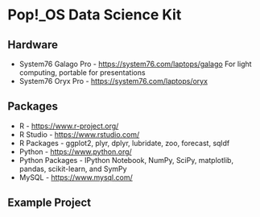 # Pop!\_OS Data Science Kit

## Hardware

- System76 Galago Pro - https://system76.com/laptops/galago For light computing, portable for presentations
- System76 Oryx Pro - https://system76.com/laptops/oryx

## Packages

- R - https://www.r-project.org/
- R Studio - https://www.rstudio.com/
- R Packages - ggplot2, plyr, dplyr, lubridate, zoo, forecast, sqldf
- Python - https://www.python.org/
- Python Packages - IPython Notebook, NumPy, SciPy, matplotlib, pandas, scikit-learn, and SymPy
- MySQL - https://www.mysql.com/

## Example Project

